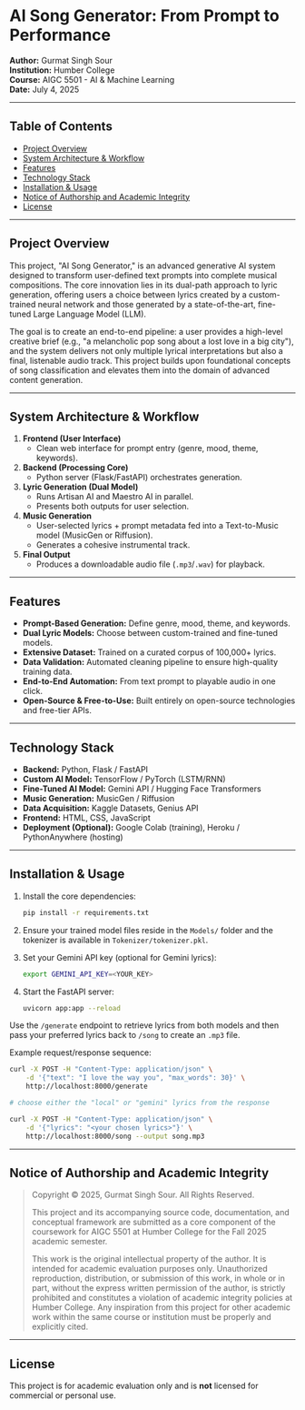 # AI Song Generator: From Prompt to Performance

**Author:** Gurmat Singh Sour  
**Institution:** Humber College  
**Course:** AIGC 5501 - AI & Machine Learning  
**Date:** July 4, 2025

---

## Table of Contents

- [Project Overview](#project-overview)  
- [System Architecture & Workflow](#system-architecture--workflow)  
- [Features](#features)  
- [Technology Stack](#technology-stack)
- [Installation & Usage](#installation--usage)
- [Notice of Authorship and Academic Integrity](#notice-of-authorship-and-academic-integrity)
- [License](#license)  

---

## Project Overview

This project, "AI Song Generator," is an advanced generative AI system designed to transform user-defined text prompts into complete musical compositions. The core innovation lies in its dual-path approach to lyric generation, offering users a choice between lyrics created by a custom-trained neural network and those generated by a state-of-the-art, fine-tuned Large Language Model (LLM).

The goal is to create an end-to-end pipeline: a user provides a high-level creative brief (e.g., "a melancholic pop song about a lost love in a big city"), and the system delivers not only multiple lyrical interpretations but also a final, listenable audio track. This project builds upon foundational concepts of song classification and elevates them into the domain of advanced content generation. 

---

## System Architecture & Workflow

1. **Frontend (User Interface)**  
   - Clean web interface for prompt entry (genre, mood, theme, keywords).
2. **Backend (Processing Core)**  
   - Python server (Flask/FastAPI) orchestrates generation.
3. **Lyric Generation (Dual Model)**  
   - Runs Artisan AI and Maestro AI in parallel.  
   - Presents both outputs for user selection.
4. **Music Generation**  
   - User-selected lyrics + prompt metadata fed into a Text-to-Music model (MusicGen or Riffusion).  
   - Generates a cohesive instrumental track.
5. **Final Output**  
   - Produces a downloadable audio file (`.mp3`/`.wav`) for playback.

---

## Features

- **Prompt-Based Generation:** Define genre, mood, theme, and keywords.  
- **Dual Lyric Models:** Choose between custom-trained and fine-tuned models.  
- **Extensive Dataset:** Trained on a curated corpus of 100,000+ lyrics.  
- **Data Validation:** Automated cleaning pipeline to ensure high-quality training data.  
- **End-to-End Automation:** From text prompt to playable audio in one click.  
- **Open-Source & Free-to-Use:** Built entirely on open-source technologies and free-tier APIs.

---

## Technology Stack

- **Backend:** Python, Flask / FastAPI  
- **Custom AI Model:** TensorFlow / PyTorch (LSTM/RNN)  
- **Fine-Tuned AI Model:** Gemini API / Hugging Face Transformers  
- **Music Generation:** MusicGen / Riffusion  
- **Data Acquisition:** Kaggle Datasets, Genius API  
- **Frontend:** HTML, CSS, JavaScript  
- **Deployment (Optional):** Google Colab (training), Heroku / PythonAnywhere (hosting)

---

## Installation & Usage

1. Install the core dependencies:

   ```bash
   pip install -r requirements.txt
   ```

2. Ensure your trained model files reside in the `Models/` folder and the tokenizer is available in `Tokenizer/tokenizer.pkl`.

3. Set your Gemini API key (optional for Gemini lyrics):

   ```bash
   export GEMINI_API_KEY=<YOUR_KEY>
   ```

4. Start the FastAPI server:

   ```bash
   uvicorn app:app --reload
   ```

Use the `/generate` endpoint to retrieve lyrics from both models and then pass your preferred lyrics back to `/song` to create an `.mp3` file.

Example request/response sequence:

```bash
curl -X POST -H "Content-Type: application/json" \
    -d '{"text": "I love the way you", "max_words": 30}' \
    http://localhost:8000/generate

# choose either the "local" or "gemini" lyrics from the response

curl -X POST -H "Content-Type: application/json" \
    -d '{"lyrics": "<your chosen lyrics>"}' \
    http://localhost:8000/song --output song.mp3
```

---

## Notice of Authorship and Academic Integrity

> Copyright © 2025, Gurmat Singh Sour. All Rights Reserved.  
>  
> This project and its accompanying source code, documentation, and conceptual framework are submitted as a core component of the coursework for AIGC 5501 at Humber College for the Fall 2025 academic semester.
>
>This work is the original intellectual property of the author. It is intended for academic evaluation purposes only. Unauthorized reproduction, distribution, or submission of this work, in whole or in part, without the express written permission of the author, is strictly prohibited and constitutes a violation of academic integrity policies at Humber College. Any inspiration from this project for other academic work within the same course or institution must be properly and explicitly cited.

---

## License

This project is for academic evaluation only and is **not** licensed for commercial or personal use.
